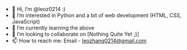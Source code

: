 - 👋 Hi, I’m @leoz0214 :)
- 👀 I’m interested in Python and a bit of web development (HTML, CSS, JavaScript)
- 🌱 I’m currently learning the above
- 💞️ I’m looking to collaborate on [Nothing Quite Yet ;)]
- 📫 How to reach me: Email - leozhang0214@gmail.com

<!---
leoz0214/leoz0214 is a ✨ special ✨ repository because its `README.md` (this file) appears on your GitHub profile.
You can click the Preview link to take a look at your changes.
--->
